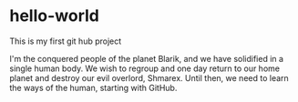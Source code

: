 # hello-world
This is my first git hub project

I'm the conquered people of the planet Blarik, and we have solidified in a single human body.
We wish to regroup and one day return to our home planet and destroy our evil overlord, Shmarex.
Until then, we need to learn the ways of the human, starting with GitHub.
